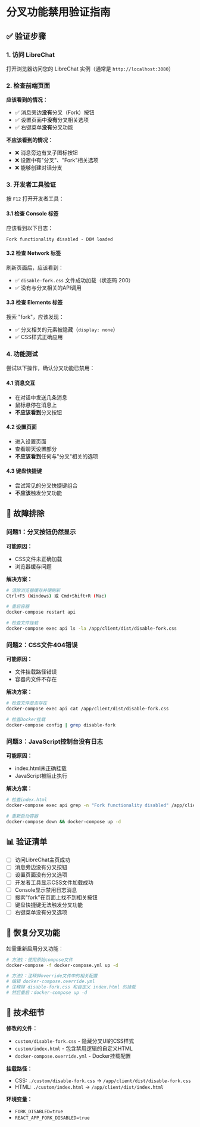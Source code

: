 # 分叉功能禁用验证指南

## ✅ 验证步骤

### 1. 访问 LibreChat
打开浏览器访问您的 LibreChat 实例（通常是 `http://localhost:3080`）

### 2. 检查前端页面
**应该看到的情况：**
- ✅ 消息旁边**没有**分叉（Fork）按钮
- ✅ 设置页面中**没有**分叉相关选项
- ✅ 右键菜单**没有**分叉功能

**不应该看到的情况：**
- ❌ 消息旁边有叉子图标按钮
- ❌ 设置中有"分叉"、"Fork"相关选项
- ❌ 能够创建对话分支

### 3. 开发者工具验证
按 `F12` 打开开发者工具：

#### 3.1 检查 Console 标签
应该看到以下日志：
```
Fork functionality disabled - DOM loaded
```

#### 3.2 检查 Network 标签
刷新页面后，应该看到：
- ✅ `disable-fork.css` 文件成功加载（状态码 200）
- ✅ 没有与分叉相关的API调用

#### 3.3 检查 Elements 标签
搜索 "fork"，应该发现：
- ✅ 分叉相关的元素被隐藏（`display: none`）
- ✅ CSS样式正确应用

### 4. 功能测试
尝试以下操作，确认分叉功能已禁用：

#### 4.1 消息交互
- 在对话中发送几条消息
- 鼠标悬停在消息上
- **不应该看到**分叉按钮

#### 4.2 设置页面
- 进入设置页面
- 查看聊天设置部分
- **不应该看到**任何与"分叉"相关的选项

#### 4.3 键盘快捷键
- 尝试常见的分叉快捷键组合
- **不应该**触发分叉功能

## 🔧 故障排除

### 问题1：分叉按钮仍然显示
**可能原因：**
- CSS文件未正确加载
- 浏览器缓存问题

**解决方案：**
```bash
# 清除浏览器缓存并硬刷新
Ctrl+F5 (Windows) 或 Cmd+Shift+R (Mac)

# 重启容器
docker-compose restart api

# 检查文件挂载
docker-compose exec api ls -la /app/client/dist/disable-fork.css
```

### 问题2：CSS文件404错误
**可能原因：**
- 文件挂载路径错误
- 容器内文件不存在

**解决方案：**
```bash
# 检查文件是否存在
docker-compose exec api cat /app/client/dist/disable-fork.css

# 检查Docker挂载
docker-compose config | grep disable-fork
```

### 问题3：JavaScript控制台没有日志
**可能原因：**
- index.html未正确挂载
- JavaScript被阻止执行

**解决方案：**
```bash
# 检查index.html
docker-compose exec api grep -n "Fork functionality disabled" /app/client/dist/index.html

# 重新启动容器
docker-compose down && docker-compose up -d
```

## 📊 验证清单

- [ ] 访问LibreChat主页成功
- [ ] 消息旁边没有分叉按钮
- [ ] 设置页面没有分叉选项
- [ ] 开发者工具显示CSS文件加载成功
- [ ] Console显示禁用日志消息
- [ ] 搜索"fork"在页面上找不到相关按钮
- [ ] 键盘快捷键无法触发分叉功能
- [ ] 右键菜单没有分叉选项

## 🔄 恢复分叉功能

如需重新启用分叉功能：

```bash
# 方法1：使用原始compose文件
docker-compose -f docker-compose.yml up -d

# 方法2：注释掉override文件中的相关配置
# 编辑 docker-compose.override.yml
# 注释掉 disable-fork.css 和自定义 index.html 的挂载
# 然后重启：docker-compose up -d
```

## 📝 技术细节

**修改的文件：**
- `custom/disable-fork.css` - 隐藏分叉UI的CSS样式
- `custom/index.html` - 包含禁用逻辑的自定义HTML
- `docker-compose.override.yml` - Docker挂载配置

**挂载路径：**
- CSS: `./custom/disable-fork.css` → `/app/client/dist/disable-fork.css`
- HTML: `./custom/index.html` → `/app/client/dist/index.html`

**环境变量：**
- `FORK_DISABLED=true`
- `REACT_APP_FORK_DISABLED=true` 